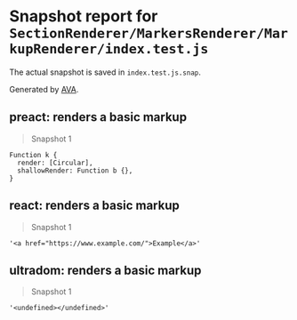# Snapshot report for `SectionRenderer/MarkersRenderer/MarkupRenderer/index.test.js`

The actual snapshot is saved in `index.test.js.snap`.

Generated by [AVA](https://ava.li).

## preact: renders a basic markup

> Snapshot 1

    Function k {
      render: [Circular],
      shallowRender: Function b {},
    }

## react: renders a basic markup

> Snapshot 1

    '<a href="https://www.example.com/">Example</a>'

## ultradom: renders a basic markup

> Snapshot 1

    '<undefined></undefined>'
